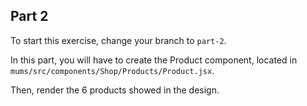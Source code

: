 

## Part 2

To start this exercise, change your branch to `part-2`.

In this part, you will have to create the Product component, located in `mums/src/components/Shop/Products/Product.jsx`.

Then, render the 6 products showed in the design.
